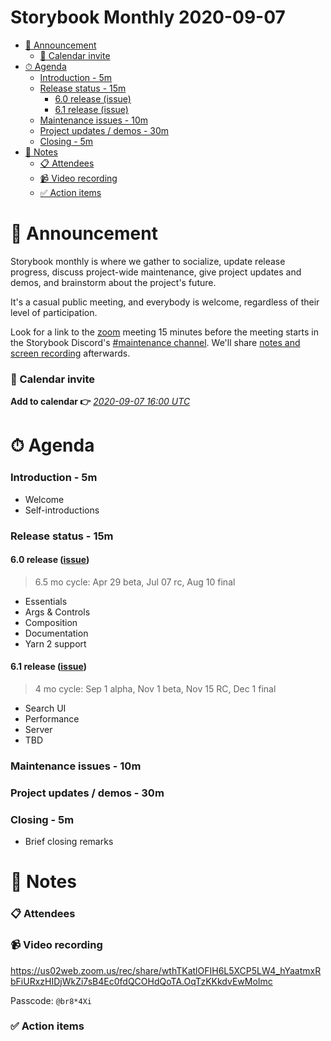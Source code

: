 <h1>Storybook Monthly 2020-09-07</h1>

- [📢 Announcement](#-announcement)
    - [📅 Calendar invite](#-calendar-invite)
- [⏱ Agenda](#-agenda)
    - [Introduction - 5m](#introduction---5m)
    - [Release status - 15m](#release-status---15m)
      - [6.0 release (issue)](#6dot0-release-issuehttpsgithubcomstorybookjsstorybookissues9311)
      - [6.1 release (issue)](#6dot1-release-issuehttpsgithubcomstorybookjsstorybookissues11884)
    - [Maintenance issues - 10m](#maintenance-issues---10m)
    - [Project updates / demos - 30m](#project-updates--demos---30m)
    - [Closing - 5m](#closing---5m)
- [📝 Notes](#-notes)
    - [📋 Attendees](#-attendees)
    - [📹 Video recording](#-video-recording)
    - [✅ Action items](#-action-items)

# 📢 Announcement

Storybook monthly is where we gather to socialize, update release progress, discuss project-wide maintenance, give project updates and demos, and brainstorm about the project's future.

It's a casual public meeting, and everybody is welcome, regardless of their level of participation.

Look for a link to the [zoom](https://zoom.us/) meeting 15 minutes before the meeting starts in the Storybook Discord's [#maintenance channel](https://discord.gg/qhAxMgN). We'll share [notes and screen recording](https://github.com/storybookjs/community) afterwards.

### 📅 Calendar invite

**Add to calendar 👉** [_2020-09-07 16:00 UTC_](https://calendar.google.com/event?action=TEMPLATE&tmeid=ZDRsM2g5c3JtOTRlM2dpNWNyZXMxcnRkbWxfMjAyMDAxMDZUMTYwMDAwWiA4ZDB1NzBzbm9zY2ZkOGw2Z2lrNm83M2syMEBn&tmsrc=8d0u70snoscfd8l6gik6o73k20%40group.calendar.google.com&scp=ALL)

# ⏱ Agenda

### Introduction - 5m

- Welcome
- Self-introductions

### Release status - 15m

#### 6.0 release ([issue](https://github.com/storybookjs/storybook/issues/9311))

> 6.5 mo cycle: Apr 29 beta, Jul 07 rc, Aug 10 final

- Essentials
- Args & Controls
- Composition
- Documentation
- Yarn 2 support

#### 6.1 release ([issue](https://github.com/storybookjs/storybook/issues/11884))

> 4 mo cycle: Sep 1 alpha, Nov 1 beta, Nov 15 RC, Dec 1 final

- Search UI
- Performance
- Server
- TBD

### Maintenance issues - 10m

### Project updates / demos - 30m

### Closing - 5m

- Brief closing remarks

# 📝 Notes

### 📋 Attendees

### 📹 Video recording

https://us02web.zoom.us/rec/share/wthTKatlOFIH6L5XCP5LW4_hYaatmxRbFiURxzHIDjWkZi7sB4Ec0fdQCOHdQoTA.OqTzKKkdvEwMoImc

Passcode: `@br8*4Xi`

### ✅ Action items
